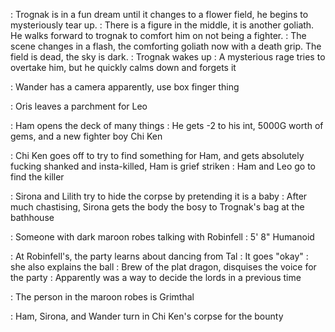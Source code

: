 : Trognak is in a fun dream until it changes to a flower field, he begins to mysteriously tear up. 
	: There is a figure in the middle, it is another goliath. He walks forward to trognak to comfort him on not being a fighter.
	: The scene changes in a flash, the comforting goliath now with a death grip. The field is dead, the sky is dark.
	: Trognak wakes up
	: A mysterious rage tries to overtake him, but he quickly calms down and forgets it

: Wander has a camera apparently, use box finger thing

: Oris leaves a parchment for Leo

: Ham opens the deck of many things
	: He gets -2 to his int, 5000G worth of gems, and a new fighter boy Chi Ken

: Chi Ken goes off to try to find something for Ham, and gets absolutely fucking shanked and insta-killed, Ham is grief striken
: Ham and Leo go to find the killer

: Sirona and Lilith try to hide the corpse by pretending it is a baby
	: After much chastising, Sirona gets the body the bosy to Trognak's bag at the bathhouse

: Someone with dark maroon robes talking with Robinfell
	: 5' 8" Humanoid

: At Robinfell's, the party learns about dancing from Tal
	: It goes "okay"
	: she also explains the ball
	: Brew of the plat dragon, disquises the voice for the party
	: Apparently was a way to decide the lords in a previous time

: The person in the maroon robes is Grimthal 

: Ham, Sirona, and Wander turn in Chi Ken's corpse for the bounty 